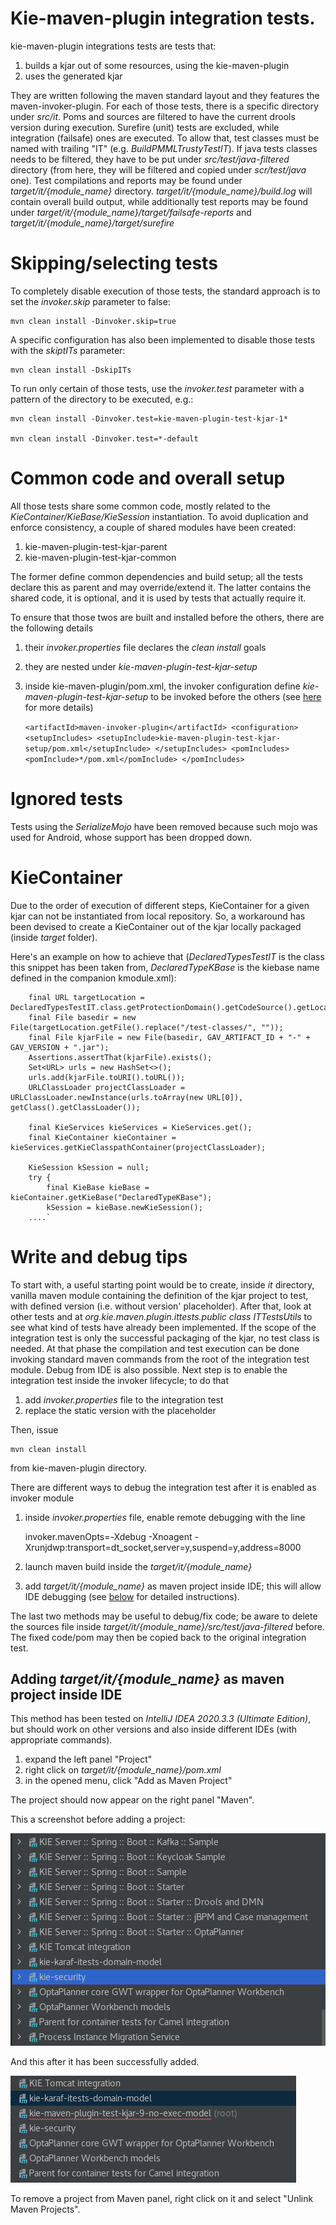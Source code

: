 <!--
  Licensed to the Apache Software Foundation (ASF) under one
  or more contributor license agreements.  See the NOTICE file
  distributed with this work for additional information
  regarding copyright ownership.  The ASF licenses this file
  to you under the Apache License, Version 2.0 (the
  "License"); you may not use this file except in compliance
  with the License.  You may obtain a copy of the License at

    http://www.apache.org/licenses/LICENSE-2.0

  Unless required by applicable law or agreed to in writing,
  software distributed under the License is distributed on an
  "AS IS" BASIS, WITHOUT WARRANTIES OR CONDITIONS OF ANY
  KIND, either express or implied.  See the License for the
  specific language governing permissions and limitations
  under the License.
  -->
Kie-maven-plugin integration tests.
===================================

kie-maven-plugin integrations tests are tests that:
1) builds a kjar out of some resources, using the kie-maven-plugin
2) uses the generated kjar

They are written following the maven standard layout and they features the maven-invoker-plugin.
For each of those tests, there is a specific directory under _src/it_.
Poms and sources are filtered to have the current drools version during execution.
Surefire (unit) tests are excluded, while integration (failsafe) ones are executed. To allow that, test classes must be named with trailing "IT" (e.g. _BuildPMMLTrustyTestIT_).
If java tests classes needs to be filtered, they have to be put under _src/test/java-filtered_ directory (from here, they will be filtered and copied under _scr/test/java_ one).
Test compilations and reports may be found under _target/it/{module_name}_ directory.
_target/it/{module_name}/build.log_ will contain overall build output, while additionally test reports may be found under
_target/it/{module_name}/target/failsafe-reports_ and _target/it/{module_name}/target/surefire_


Skipping/selecting tests
========================
To completely disable execution of those tests, the standard approach is to set the _invoker.skip_ parameter to false:

    mvn clean install -Dinvoker.skip=true

A specific configuration has also been implemented to disable those tests with the _skiptITs_ parameter:

    mvn clean install -DskipITs

To run only certain of those tests, use the _invoker.test_ parameter with a pattern of the directory to be executed, e.g.:

    mvn clean install -Dinvoker.test=kie-maven-plugin-test-kjar-1*

    mvn clean install -Dinvoker.test=*-default

Common code and overall setup
=============================
All those tests share some common code, mostly related to the _KieContainer/KieBase/KieSession_ instantiation.
To avoid duplication and enforce consistency, a couple of shared modules have been created: 
1) kie-maven-plugin-test-kjar-parent
2) kie-maven-plugin-test-kjar-common

The former define common dependencies and build setup; all the tests declare this as parent and may override/extend it.
The latter contains the shared code, it is optional, and it is used by tests that actually require it.

To ensure that those twos are built and installed before the others, there are the following details

1) their _invoker.properties_ file declares the _clean install_ goals
2) they are nested under _kie-maven-plugin-test-kjar-setup_
3) inside kie-maven-plugin/pom.xml, the invoker configuration define _kie-maven-plugin-test-kjar-setup_ to be invoked before the others
   (see [here](https://maven.apache.org/plugins/maven-invoker-plugin/examples/prepare-build-env.html) for more details)

   `<artifactId>maven-invoker-plugin</artifactId>
   <configuration>
        <setupIncludes>
            <setupInclude>kie-maven-plugin-test-kjar-setup/pom.xml</setupInclude>
        </setupIncludes>
        <pomIncludes>
            <pomInclude>*/pom.xml</pomInclude>
        </pomIncludes>`


Ignored tests
=============

Tests using the _SerializeMojo_ have been removed because such mojo was used for Android, whose support has been dropped down.

KieContainer
============

Due to the order of execution of different steps, KieContainer for a given kjar can not be instantiated from local repository.
So, a workaround has been devised to create a KieContainer out of the kjar locally packaged (inside _target_ folder).

Here's an example on how to achieve that (_DeclaredTypesTestIT_ is the class this snippet has been taken from, _DeclaredTypeKBase_ is the kiebase name defined in the companion kmodule.xml):
 
        
        final URL targetLocation = DeclaredTypesTestIT.class.getProtectionDomain().getCodeSource().getLocation();
        final File basedir = new File(targetLocation.getFile().replace("/test-classes/", ""));
        final File kjarFile = new File(basedir, GAV_ARTIFACT_ID + "-" + GAV_VERSION + ".jar");
        Assertions.assertThat(kjarFile).exists();
        Set<URL> urls = new HashSet<>();
        urls.add(kjarFile.toURI().toURL());
        URLClassLoader projectClassLoader = URLClassLoader.newInstance(urls.toArray(new URL[0]), getClass().getClassLoader());

        final KieServices kieServices = KieServices.get();
        final KieContainer kieContainer =  kieServices.getKieClasspathContainer(projectClassLoader);

        KieSession kSession = null;
        try {
            final KieBase kieBase = kieContainer.getKieBase("DeclaredTypeKBase");
            kSession = kieBase.newKieSession();
        ....`

Write and debug tips
====================

To start with, a useful starting point would be to create, inside _it_ directory, vanilla maven module containing the definition of the kjar project to test, with defined version (i.e. without version' placeholder).
After that, look at other tests and at _org.kie.maven.plugin.ittests.public class ITTestsUtils_ to see what kind of tests have already been implemented.
If the scope of the integration test is only the successful packaging of the kjar, no test class is needed.
At that phase the compilation and test execution can be done invoking standard maven commands from the root of the integration test module. Debug from IDE is also possible.
Next step is to enable the integration test inside the invoker lifecycle; to do that 

1) add _invoker.properties_ file to the integration test
2) replace the static version with the placeholder
   
Then, issue 

    mvn clean install

from kie-maven-plugin directory.

There are different ways to debug the integration test after it is enabled as invoker module

1) inside _invoker.properties_ file, enable remote debugging with the line 
    
    invoker.mavenOpts=-Xdebug -Xnoagent -Xrunjdwp:transport=dt_socket,server=y,suspend=y,address=8000

2) launch maven build inside the _target/it/{module_name}_ 
3) add _target/it/{module_name}_ as maven project inside IDE; this will allow IDE debugging (see [below](#adding-_targetitmodule_name_-as-maven-project-inside-ide) for detailed instructions).

The last two methods may be useful to debug/fix code; be aware to delete the sources file inside _target/it/{module_name}/src/test/java-filtered_ before.
The fixed code/pom may then be copied back to the original integration test.

Adding _target/it/{module_name}_ as maven project inside IDE
------------------------------------------------------------
This method has been tested on _IntelliJ IDEA 2020.3.3 (Ultimate Edition)_, but should work on other versions and also inside different IDEs (with appropriate commands).

1) expand the left panel "Project"
2) right click on _target/it/{module_name}/pom.xml_
3) in the opened menu, click "Add as Maven Project"

The project should now appear on the right panel "Maven".

This a screenshot before adding a project:

![Before](./MavenProjectsBeforeAdding.png)

And this after it has been successfully added.

![After](./MavenProjectsAfterAdding.png)

To remove a project from Maven panel, right click on it and select "Unlink Maven Projects".